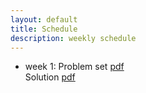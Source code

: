 ```yaml
---
layout: default
title: Schedule
description: weekly schedule
---
```


* week 1: Problem set [pdf]() <br> Solution [pdf]() <br>


